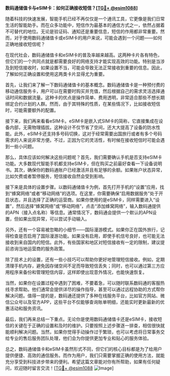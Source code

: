 **数码通储值卡与eSIM卡：如何正确接收短信？[[TG💪+ @esim1088](https://t.me/s/esim1088)]**

随着科技的快速发展，智能手机已经不再仅仅是一个通讯工具，它更像是我们日常生活的智能助手。而在众多功能中，短信作为最基本的通信方式之一，依然占据着不可替代的地位。无论是验证码、通知还是重要信息，短信的作用都非常重要。然而，对于使用数码通储值卡或eSIM卡的用户来说，可能会遇到一个问题——如何正确地接收短信呢？

在现代社会，数码通储值卡和eSIM卡的普及率越来越高。这两种卡片各有特色，但它们的一个共同点就是都需要良好的网络支持才能实现高效的功能。特别是当涉及到短信接收时，如果设置不当，可能会导致无法正常接收到重要的信息。因此，了解如何正确设置和使用这两类卡片显得尤为重要。

首先，让我们来了解一下数码通储值卡的基本概念。数码通储值卡是一种预付费的移动通信服务卡，用户可以在需要时购买并充值，然后根据自己的需求灵活选择通话时间和数据流量。这种卡的优点是操作简单、费用透明，非常适合那些不想长期绑定合约计划的人群。然而，由于其特殊的性质，在某些情况下，比如接收短信时，可能需要额外的配置。

接下来，我们再来看看eSIM卡。eSIM卡是嵌入式SIM卡的简称，它直接集成在设备内部，无需物理插拔。这种设计不仅节省了空间，还大大提高了设备的防水性能。此外，eSIM卡还支持多号码切换，这对于经常需要出国旅行或者有多个号码需求的人来说非常方便。不过，正因为它的灵活性，有时候在接收短信时可能会遇到一些小问题。

那么，具体应该如何解决这些问题呢？首先，我们需要确认手机是否支持eSIM卡功能。大多数现代智能手机都支持eSIM卡，但在购买之前最好查看一下设备说明书。其次，确保你的数码通账户已经激活并且有足够的余额。如果账户状态异常，比如欠费或者暂停服务，短信接收自然会受到影响。

接下来是具体的设置步骤。以数码通储值卡为例，首先打开手机的“设置”应用，找到“蜂窝网络”或者“移动网络”的选项。在这里，你需要确保“启用数据服务”处于开启状态，并且选择了正确的运营商。如果你使用的是eSIM卡，同样需要进入“设置”，然后选择“蜂窝网络”或“移动网络”，点击“添加蜂窝网络”，输入数码通提供的APN（接入点名称）等信息。通常情况下，数码通会提供一个默认的APN设置，但如果出现异常，可以尝试手动输入。

另外，还有一个容易被忽略的小细节——国际漫游模式。如果你正在国外旅行，记得检查是否启用了国际漫游功能。如果没有启用，即使手机信号良好，也可能无法接收到来自国内的短信。此外，有些国家和地区对短信接收有一定的限制，建议提前咨询当地运营商的服务政策。

除了技术上的设置，还有一些小技巧可以帮助你更好地管理短信接收。例如，定期清理手机内存，避免因存储空间不足而导致短信丢失；同时，也可以通过第三方应用程序来备份和管理短信内容，这样即使出现意外情况，也能快速恢复。

当然，如果你在设置过程中遇到了困难，不要着急，可以随时联系数码通的客服热线寻求帮助。他们通常会提供详尽的操作指导，甚至可以通过远程协助的方式帮你解决问题。值得一提的是，数码通还提供了多种在线服务平台，比如官方网站、微信公众号以及官方APP，这些平台不仅能够查询账单明细，还能实时更新最新的优惠活动和服务资讯。

最后，我们再来总结一下重点。无论你是使用数码通储值卡还是eSIM卡，接收短信的关键在于正确的设置和及时的维护。只要按照上述步骤逐一排查，相信很快就能顺利解决问题。当然，如果你觉得手动操作过于繁琐，也可以考虑将日常事务交给专业的售后服务团队处理，他们会为你提供更加专业和贴心的服务体验。

总之，数码通储值卡和eSIM卡虽然形式不同，但它们的核心目标都是为了给用户提供便捷、高效的通信服务。而作为用户，我们只需要掌握正确的使用方法，就能充分享受到科技进步带来的便利。希望这篇文章能对你有所帮助，如果有任何疑问，欢迎随时留言交流！[[TG💪+ @esim1088](https://t.me/s/esim1088) ![Image](https://i.postimg.cc/4NQfJmqS/Snipaste-2025-05-13-00-14-12.png)]